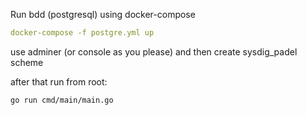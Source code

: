 Run bdd (postgresql) using docker-compose

```yaml
docker-compose -f postgre.yml up
```

use adminer (or console as you please) and then create sysdig_padel scheme

after that run from root:
```bash
go run cmd/main/main.go
```
